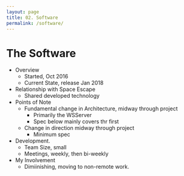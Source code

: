 ```yaml
---
layout: page
title: 02. Software
permalink: /software/
---
```

# The Software
* Overview
    * Started, Oct 2016
    * Current State, release Jan 2018
* Relationship with Space Escape
    * Shared developed technology
* Points of Note
    * Fundamental change in Architecture, midway through project
        * Primarily the WSServer
        * Spec below mainly covers thr first
    * Change in direction midway through project
        * Minimum spec
* Development.
    * Team Size, small
    * Meetings, weekly, then bi-weekly
* My Involvement
    * Dimiinishing, moving to non-remote work.